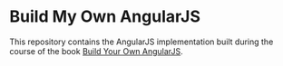 # Build My Own AngularJS

This repository contains the AngularJS implementation built during the course of the book [Build Your Own AngularJS](http://teropa.info/build-your-own-angular).

